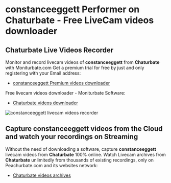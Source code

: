 # constanceeggett Performer on Chaturbate - Free LiveCam videos downloader

## Chaturbate Live Videos Recorder

Monitor and record livecam videos of **constanceeggett** from **Chaturbate** with Moniturbate.com
Get a premium trial for free by just and only registering with your Email address:
* [constanceeggett Premium videos downloader](https://moniturbate.com/request-demo-licence-key.html)

Free livecam videos downloader - Moniturbate Software:
* [Chaturbate videos downloader](https://moniturbate.com/moniturbate-download-software.html)

![constanceeggett livecam videos recorder](https://peachurnet.com/templates/moniturbate-software.png)


## Capture constanceeggett videos from the Cloud and watch your recordings on Streaming

Without the need of downloading a software, capture **constanceeggett** livecam videos from **Chaturbate** 100% online.
Watch Livecam archives from **Chaturbate** unlimitedly from thousands of existing recordings, only on Peachurbate.com and its websites network:
* [Chaturbate videos archives](https://peachurnet.com/)